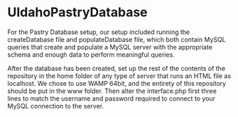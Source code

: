 # UIdahoPastryDatabase

For the Pastry Database setup, our setup included running the createDatabase file and populateDatabase file, which both contain MySQL queries that create and populate a MySQL server with the appropriate schema and enough data to perform meaningful queries.

After the database has been created, set up the rest of the contents of the repository in the home folder of any type of server that runs an HTML file as localhost. We chose to use WAMP 64bit, and the entirety of this repository should be put in the www folder. Then alter the interface.php first three lines to match the username and password required to connect to your MySQL connection to the server. 
